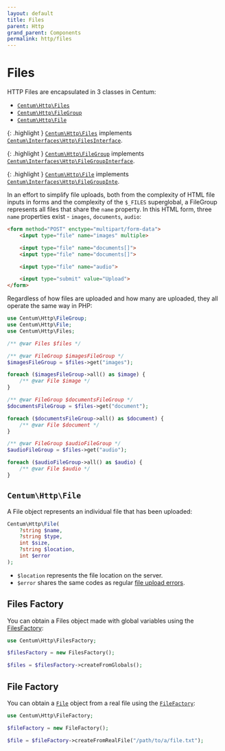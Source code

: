 ```yaml
---
layout: default
title: Files
parent: Http
grand_parent: Components
permalink: http/files
---
```




# Files

HTTP Files are encapsulated in 3 classes in Centum:

- [`Centum\Http\Files`](https://github.com/SidRoberts/centum/blob/development/src/Http/Files.php)
- [`Centum\Http\FileGroup`](https://github.com/SidRoberts/centum/blob/development/src/Http/FileGroup.php)
- [`Centum\Http\File`](https://github.com/SidRoberts/centum/blob/development/src/Http/File.php)

{: .highlight }
[`Centum\Http\Files`](https://github.com/SidRoberts/centum/blob/development/src/Http/Files.php) implements [`Centum\Interfaces\Http\FilesInterface`](https://github.com/SidRoberts/centum/blob/development/src/Interfaces/Http/FilesInterface.php).

{: .highlight }
[`Centum\Http\FileGroup`](https://github.com/SidRoberts/centum/blob/development/src/Http/FileGroup.php) implements [`Centum\Interfaces\Http\FileGroupInterface`](https://github.com/SidRoberts/centum/blob/development/src/Interfaces/Http/FileGroupInterface.php).

{: .highlight }
[`Centum\Http\File`](https://github.com/SidRoberts/centum/blob/development/src/Http/File.php) implements [`Centum\Interfaces\Http\FileGroupInte`](https://github.com/SidRoberts/centum/blob/development/src/Interfaces/Http/FileGroupInte.php).

In an effort to simplify file uploads, both from the complexity of HTML file inputs in forms and the complexity of the `$_FILES` superglobal, a FileGroup represents all files that share the `name` property.
In this HTML form, three `name` properties exist - `images`, `documents`, `audio`:

```html
<form method="POST" enctype="multipart/form-data">
    <input type="file" name="images" multiple>

    <input type="file" name="documents[]">
    <input type="file" name="documents[]">

    <input type="file" name="audio">

    <input type="submit" value="Upload">
</form>
```

Regardless of how files are uploaded and how many are uploaded, they all operate the same way in PHP:

```php
use Centum\Http\FileGroup;
use Centum\Http\File;
use Centum\Http\Files;

/** @var Files $files */

/** @var FileGroup $imagesFileGroup */
$imagesFileGroup = $files->get("images");

foreach ($imagesFileGroup->all() as $image) {
    /** @var File $image */
}

/** @var FileGroup $documentsFileGroup */
$documentsFileGroup = $files->get("document");

foreach ($documentsFileGroup->all() as $document) {
    /** @var File $document */
}

/** @var FileGroup $audioFileGroup */
$audioFileGroup = $files->get("audio");

foreach ($audioFileGroup->all() as $audio) {
    /** @var File $audio */
}
```



## `Centum\Http\File`

A File object represents an individual file that has been uploaded:

```php
Centum\Http\File(
    ?string $name,
    ?string $type,
    int $size,
    ?string $location,
    int $error
);
```

- `$location` represents the file location on the server.
- `$error` shares the same codes as regular [file upload errors](https://www.php.net/manual/en/features.file-upload.errors.php).



## Files Factory

You can obtain a Files object made with global variables using the [FilesFactory](https://github.com/SidRoberts/centum/blob/development/src/Http/FilesFactory.php):

```php
use Centum\Http\FilesFactory;

$filesFactory = new FilesFactory();

$files = $filesFactory->createFromGlobals();
```



## File Factory

You can obtain a [`File`](https://github.com/SidRoberts/centum/blob/development/src/Http/File.php) object from a real file using the [`FileFactory`](https://github.com/SidRoberts/centum/blob/development/src/Http/FileFactory.php):

```php
use Centum\Http\FileFactory;

$fileFactory = new FileFactory();

$file = $fileFactory->createFromRealFile("/path/to/a/file.txt");
```

